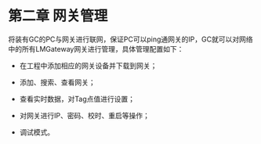 # 第二章 网关管理

将装有GC的PC与网关进行联网，保证PC可以ping通网关的IP，GC就可以对网络中的所有LMGateway网关进行管理，具体管理配置如下：

* 在工程中添加相应的网关设备并下载到网关；

* 添加、搜索、查看网关；

* 查看实时数据，对Tag点值进行设置；

* 对网关进行IP、密码、校时、重启等操作；

* 调试模式。



